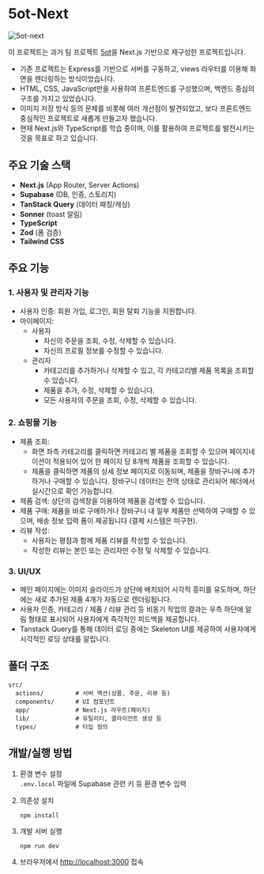 # 5ot-Next

![5ot-next](https://github.com/user-attachments/assets/69ddc643-6a7e-416e-b087-8a303d8b2750)

이 프로젝트는 과거 팀 프로젝트 [5ot](https://github.com/cozups/5ot)을 Next.js 기반으로 재구성한 프로젝트입니다.

- 기존 프로젝트는 Express를 기반으로 서버를 구동하고, views 라우터를 이용해 화면을 렌더링하는 방식이었습니다.
- HTML, CSS, JavaScript만을 사용하여 프론트엔드를 구성했으며, 백엔드 중심의 구조를 가지고 있었습니다.
- 이미지 저장 방식 등의 문제를 비롯해 여러 개선점이 발견되었고, 보다 프론트엔드 중심적인 프로젝트로 새롭게 만들고자 했습니다.
- 현재 Next.js와 TypeScript를 학습 중이며, 이를 활용하여 프로젝트를 발전시키는 것을 목표로 하고 있습니다.

## 주요 기술 스택

- **Next.js** (App Router, Server Actions)
- **Supabase** (DB, 인증, 스토리지)
- **TanStack Query** (데이터 패칭/캐싱)
- **Sonner** (toast 알림)
- **TypeScript**
- **Zod** (폼 검증)
- **Tailwind CSS**

## 주요 기능

### 1. 사용자 및 관리자 기능

- 사용자 인증: 회원 가입, 로그인, 회원 탈퇴 기능을 지원합니다.
- 마이페이지:
  - 사용자
    - 자신의 주문을 조회, 수정, 삭제할 수 있습니다.
    - 자신의 프로필 정보를 수정할 수 있습니다.
  - 관리자
    - 카테고리를 추가하거나 삭제할 수 있고, 각 카테고리별 제품 목록을 조회할 수 있습니다.
    - 제품을 추가, 수정, 삭제할 수 있습니다.
    - 모든 사용자의 주문을 조회, 수정, 삭제할 수 있습니다.

### 2. 쇼핑몰 기능

- 제품 조회:
  - 화면 좌측 카테고리를 클릭하면 카테고리 별 제품을 조회할 수 있으며 페이지네이션이 적용되어 있어 한 페이지 당 8개씩 제품을 조회할 수 있습니다.
  - 제품을 클릭하면 제품의 상세 정보 페이지로 이동되며, 제품을 장바구니에 추가하거나 구매할 수 있습니다. 장바구니 데이터는 전역 상태로 관리되어 헤더에서 실시간으로 확인 가능합니다.
- 제품 검색: 상단의 검색창을 이용하여 제품을 검색할 수 있습니다.
- 제품 구매: 제품을 바로 구매하거나 장바구니 내 일부 제품만 선택하여 구매할 수 있으며, 배송 정보 입력 폼이 제공됩니다 (결제 시스템은 미구현).
- 리뷰 작성:
  - 사용자는 평점과 함께 제품 리뷰를 작성할 수 있습니다.
  - 작성한 리뷰는 본인 또는 관리자만 수정 및 삭제할 수 있습니다.

### 3. UI/UX

- 메인 페이지에는 이미지 슬라이드가 상단에 배치되어 시각적 흥미를 유도하며, 하단에는 새로 추가된 제품 4개가 자동으로 렌더링됩니다.
- 사용자 인증, 카테고리 / 제품 / 리뷰 관리 등 비동기 작업의 결과는 우측 하단에 알림 형태로 표시되어 사용자에게 즉각적인 피드백을 제공합니다.
- Tanstack Query를 통해 데이터 로딩 중에는 Skeleton UI를 제공하여 사용자에게 시각적인 로딩 상태를 알립니다.

## 폴더 구조

```
src/
  actions/         # 서버 액션(상품, 주문, 리뷰 등)
  components/      # UI 컴포넌트
  app/             # Next.js 라우트(페이지)
  lib/             # 유틸리티, 클라이언트 생성 등
  types/           # 타입 정의
```

## 개발/실행 방법

1. 환경 변수 설정  
   `.env.local` 파일에 Supabase 관련 키 등 환경 변수 입력

2. 의존성 설치

   ```
   npm install
   ```

3. 개발 서버 실행

   ```
   npm run dev
   ```

4. 브라우저에서 [http://localhost:3000](http://localhost:3000) 접속
